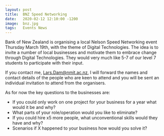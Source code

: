 ```yaml
---
layout: post
title:  BNZ Speed Networking
date:   2020-02-12 12:10:00 -1200
image:  bnz.jpg
tags:   Events News
---
```

Bank of New Zealand is organising a local Nelson Speed Networking event Thursday March 19th, with the theme of Digital Technologies. The idea is to invite a number of local businesses and motivate them to embrace change through Digital Technologies. They would very much like 5-7 of our level 7 students to participate with their input.

If you contact me, Lars.Dam@nmit.ac.nz, I will forward the names and contact details of the people who are keen to attend and you will be sent an individual invitation to attend from the organisers.
 
As for now the key questions to the businesses are:

* If you could only work on one project for your business for a year what would it be and why?
* What parts of your role/operation would you like to eliminate?
* If you could hire x5 more people, what unconventional skills would they have and why?
* Scenarios if X happened to your business how would you solve it?